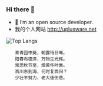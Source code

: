 ### Hi there 👋
- 🔭 I’m an open source developer.
- 我的个人网站 http://uplusware.net

![Top Langs](https://github-readme-stats.vercel.app/api/top-langs/?username=uplusware&hide=html&layout=compact&langs_count=12)

<!--
![GitHub stats](https://github-readme-stats.vercel.app/api?username=uplusware&show_icons=true&theme=radical)
![erisemail](https://uplusware.github.io/images/erisemail.png)![openheap](https://uplusware.github.io/images/heaphttpd.png)![bluewhale](https://uplusware.github.io/images/bluewhale.png)![uplusftp](https://uplusware.github.io/images/uplusftpsrv.png)

**uplusware/uplusware** is a ✨ _special_ ✨ repository because its `README.md` (this file) appears on your GitHub profile.
### Hi there 👋

Here are some ideas to get you started:

- 🔭 I’m currently working on ...
- 🌱 I’m currently learning ...
- 👯 I’m looking to collaborate on ...
- 🤔 I’m looking for help with ...
- 💬 Ask me about ...
- 📫 How to reach me: ...
- 😄 Pronouns: ...
- ⚡ Fun fact: ...
-->
```
　　青青园中葵，朝露待日晞。
　　阳春布德泽，万物生光辉。
　　常恐秋节至，焜黄华叶衰。
　　百川东到海，何时复西归？
　　少壮不努力，老大徒伤悲。
```
